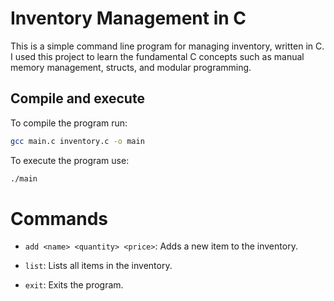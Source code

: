 # Inventory Management in C

This is a simple command line program for managing inventory, written in C. I used this project to learn the fundamental C concepts such as manual memory management, structs, and modular programming.

## Compile and execute

To compile the program run:

```bash
gcc main.c inventory.c -o main
```

To execute the program use:

```bash
./main
```

# Commands

- `add <name> <quantity> <price>`: Adds a new item to the inventory.

- `list`: Lists all items in the inventory.

- `exit`: Exits the program.
